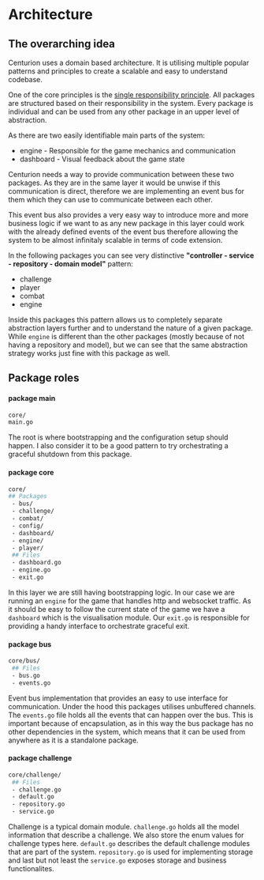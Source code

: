 # Architecture

## The overarching idea

Centurion uses a domain based architecture. It is utilising multiple popular patterns and principles to create a scalable and easy to understand codebase.

One of the core principles is the [single responsibility principle](https://en.wikipedia.org/wiki/Single-responsibility_principle). All packages are structured based on their responsibility in the system. Every package is individual and can be used from any other package in an upper level of abstraction.

As there are two easily identifiable main parts of the system:
* engine - Responsible for the game mechanics and communication
* dashboard - Visual feedback about the game state

Centurion needs a way to provide communication between these two packages. As they are in the same layer it would be unwise if this communication is direct, therefore we are implementing an event bus for them which they can use to communicate between each other.

This event bus also provides a very easy way to introduce more and more business logic if we want to as any new package in this layer could work with the already defined events of the event bus therefore allowing the system to be almost infinitaly scalable in terms of code extension.

In the following packages you can see very distinctive __"controller - service - repository - domain model"__ pattern:
* challenge
* player
* combat
* engine

Inside this packages this pattern allows us to completely separate abstraction layers further and to understand the nature of a given package. While `engine` is different than the other packages (mostly because of not having a repository and model), but we can see that the same abstraction strategy works just fine with this package as well. 

## Package roles

#### package main

```sh
core/ 
main.go
```
The root is where bootstrapping and the configuration setup should happen. I also consider it to be a good pattern to try orchestrating a graceful shutdown from this package.

#### package core

```sh
core/
## Packages
 - bus/
 - challenge/
 - combat/
 - config/
 - dashboard/
 - engine/
 - player/
 ## Files
 - dashboard.go
 - engine.go
 - exit.go
```

In this layer we are still having bootstrapping logic. In our case we are running an `engine` for the game that handles http and websocket traffic. As it should be easy to follow the current state of the game we have a `dashboard` which is the visualisation module. Our `exit.go` is responsible for providing a handy interface to orchestrate graceful exit.

#### package bus

```sh
core/bus/
 ## Files
 - bus.go
 - events.go
```

Event bus implementation that provides an easy to use interface for communication. Under the hood this packages utilises unbuffered channels. The `events.go` file holds all the events that can happen over the bus. This is important because of encapsulation, as in this way the bus package has no other dependencies in the system, which means that it can be used from anywhere as it is a standalone package.

#### package challenge

```sh
core/challenge/
 ## Files
 - challenge.go
 - default.go
 - repository.go
 - service.go
```

Challenge is a typical domain module. `challenge.go` holds all the model information that describe a challenge. We also store the enum values for challenge types here. `default.go` describes the default challenge modules that are part of the system. `repository.go` is used for implementing storage and last but not least the `service.go` exposes storage and business functionalites.
